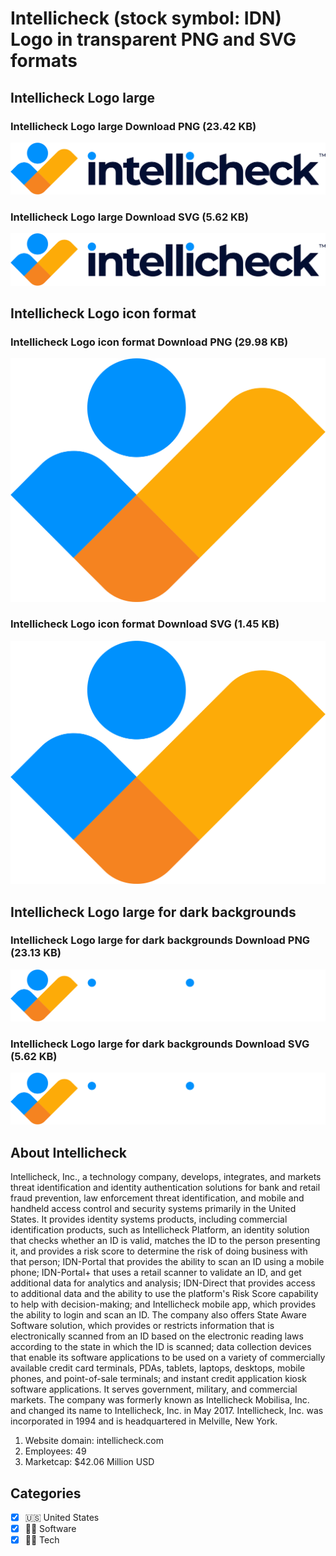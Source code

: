 # Intellicheck (stock symbol: IDN) Logo in transparent PNG and SVG formats

## Intellicheck Logo large

### Intellicheck Logo large Download PNG (23.42 KB)

![Intellicheck Logo large Download PNG (23.42 KB)](/img/orig/IDN_BIG-15e754ac.png)

### Intellicheck Logo large Download SVG (5.62 KB)

![Intellicheck Logo large Download SVG (5.62 KB)](/img/orig/IDN_BIG-36ebbe96.svg)

## Intellicheck Logo icon format

### Intellicheck Logo icon format Download PNG (29.98 KB)

![Intellicheck Logo icon format Download PNG (29.98 KB)](/img/orig/IDN-39b15678.png)

### Intellicheck Logo icon format Download SVG (1.45 KB)

![Intellicheck Logo icon format Download SVG (1.45 KB)](/img/orig/IDN-a4668b3d.svg)

## Intellicheck Logo large for dark backgrounds

### Intellicheck Logo large for dark backgrounds Download PNG (23.13 KB)

![Intellicheck Logo large for dark backgrounds Download PNG (23.13 KB)](/img/orig/IDN_BIG.D-c29e81ff.png)

### Intellicheck Logo large for dark backgrounds Download SVG (5.62 KB)

![Intellicheck Logo large for dark backgrounds Download SVG (5.62 KB)](/img/orig/IDN_BIG.D-711302ce.svg)

## About Intellicheck

Intellicheck, Inc., a technology company, develops, integrates, and markets threat identification and identity authentication solutions for bank and retail fraud prevention, law enforcement threat identification, and mobile and handheld access control and security systems primarily in the United States. It provides identity systems products, including commercial identification products, such as Intellicheck Platform, an identity solution that checks whether an ID is valid, matches the ID to the person presenting it, and provides a risk score to determine the risk of doing business with that person; IDN-Portal that provides the ability to scan an ID using a mobile phone; IDN-Portal+ that uses a retail scanner to validate an ID, and get additional data for analytics and analysis; IDN-Direct that provides access to additional data and the ability to use the platform's Risk Score capability to help with decision-making; and Intellicheck mobile app, which provides the ability to login and scan an ID. The company also offers State Aware Software solution, which provides or restricts information that is electronically scanned from an ID based on the electronic reading laws according to the state in which the ID is scanned; data collection devices that enable its software applications to be used on a variety of commercially available credit card terminals, PDAs, tablets, laptops, desktops, mobile phones, and point-of-sale terminals; and instant credit application kiosk software applications. It serves government, military, and commercial markets. The company was formerly known as Intellicheck Mobilisa, Inc. and changed its name to Intellicheck, Inc. in May 2017. Intellicheck, Inc. was incorporated in 1994 and is headquartered in Melville, New York.

1. Website domain: intellicheck.com
2. Employees: 49
3. Marketcap: $42.06 Million USD


## Categories
- [x] 🇺🇸 United States
- [x] 👨‍💻 Software
- [x] 👩‍💻 Tech
